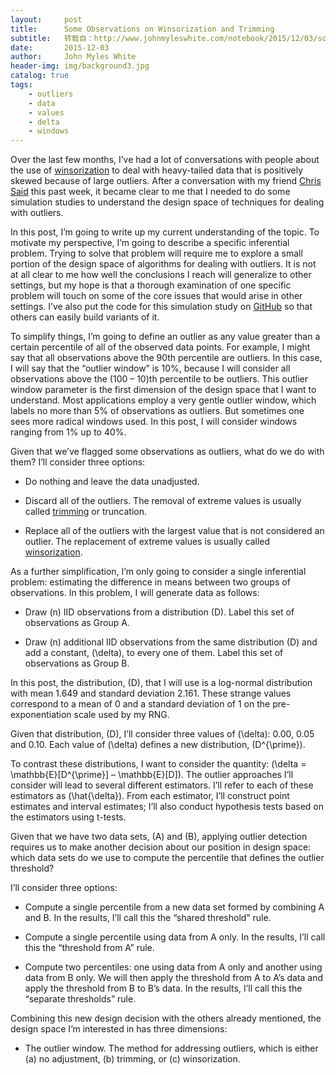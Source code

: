 ```yaml
---
layout:     post
title:      Some Observations on Winsorization and Trimming
subtitle:   转载自：http://www.johnmyleswhite.com/notebook/2015/12/03/some-observations-on-winsorization-and-trimming/
date:       2015-12-03
author:     John Myles White
header-img: img/background3.jpg
catalog: true
tags:
    - outliers
    - data
    - values
    - delta
    - windows
---
```


Over the last few months, I’ve had a lot of conversations with people about the use of [winsorization](https://en.wikipedia.org/wiki/Winsorising) to deal with heavy-tailed data that is positively skewed because of large outliers. After a conversation with my friend [Chris Said](http://chris-said.io/) this past week, it became clear to me that I needed to do some simulation studies to understand the design space of techniques for dealing with outliers.

In this post, I’m going to write up my current understanding of the topic. To motivate my perspective, I’m going to describe a specific inferential problem. Trying to solve that problem will require me to explore a small portion of the design space of algorithms for dealing with outliers. It is not at all clear to me how well the conclusions I reach will generalize to other settings, but my hope is that a thorough examination of one specific problem will touch on some of the core issues that would arise in other settings. I’ve also put the code for this simulation study on [GitHub](https://github.com/johnmyleswhite/winsorization_simulation_study) so that others can easily build variants of it.

To simplify things, I’m going to define an outlier as any value greater than a certain percentile of all of the observed data points. For example, I might say that all observations above the 90th percentile are outliers. In this case, I will say that the “outlier window” is 10%, because I will consider all observations above the (100 – 10)th percentile to be outliers. This outlier window parameter is the first dimension of the design space that I want to understand. Most applications employ a very gentle outlier window, which labels no more than 5% of observations as outliers. But sometimes one sees more radical windows used. In this post, I will consider windows ranging from 1% up to 40%.

Given that we’ve flagged some observations as outliers, what do we do with them? I’ll consider three options:

- Do nothing and leave the data unadjusted.

- Discard all of the outliers. The removal of extreme values is usually called [trimming](https://en.wikipedia.org/wiki/Trimmed_estimator) or truncation.

- Replace all of the outliers with the largest value that is not considered an outlier. The replacement of extreme values is usually called [winsorization](https://en.wikipedia.org/wiki/Winsorising).


As a further simplification, I’m only going to consider a single inferential problem: estimating the difference in means between two groups of observations. In this problem, I will generate data as follows:

- Draw \(n\) IID observations from a distribution \(D\). Label this set of observations as Group A.

- Draw \(n\) additional IID observations from the same distribution \(D\) and add a constant, \(\delta\), to every one of them. Label this set of observations as Group B.


In this post, the distribution, \(D\), that I will use is a log-normal distribution with mean 1.649 and standard deviation 2.161. These strange values correspond to a mean of 0 and a standard deviation of 1 on the pre-exponentiation scale used by my RNG.

Given that distribution, \(D\), I’ll consider three values of \(\delta\): 0.00, 0.05 and 0.10. Each value of \(\delta\) defines a new distribution, \(D^{\prime}\).

To contrast these distributions, I want to consider the quantity: \(\delta = \mathbb{E}[D^{\prime}] – \mathbb{E}[D]\). The outlier approaches I’ll consider will lead to several different estimators. I’ll refer to each of these estimators as \(\hat{\delta}\). From each estimator, I’ll construct point estimates and interval estimates; I’ll also conduct hypothesis tests based on the estimators using t-tests.

Given that we have two data sets, \(A\) and \(B\), applying outlier detection requires us to make another decision about our position in design space: which data sets do we use to compute the percentile that defines the outlier threshold?

I’ll consider three options:

- Compute a single percentile from a new data set formed by combining A and B. In the results, I’ll call this the “shared threshold” rule.

- Compute a single percentile using data from A only. In the results, I’ll call this the “threshold from A” rule.

- Compute two percentiles: one using data from A only and another using data from B only. We will then apply the threshold from A to A’s data and apply the threshold from B to B’s data. In the results, I’ll call this the “separate thresholds” rule.


Combining this new design decision with the others already mentioned, the design space I’m interested in has three dimensions:

- The outlier window.
The method for addressing outliers, which is either (a) no adjustment, (b) trimming, or (c) winsorization.